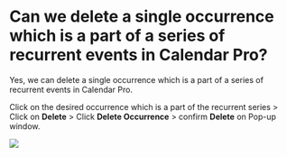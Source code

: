# Can we delete a single occurrence which is a part of a series of recurrent events in Calendar Pro?

<p class="no-margin">Yes, we can delete a single occurrence which is a part of a series of recurrent events in Calendar Pro.</p>
<p class="no-margin"></p>
<p class="no-margin">Click on the desired occurrence which is a part of the recurrent series &gt; Click on <b>Delete</b> &gt; Click <b>Delete Occurrence</b> &gt; confirm <b>Delete</b> on Pop-up window.</p>
<p class="no-margin"></p>
<div class="intercom-container"><img src="/assets/img/teams-pro/image_49.png"></div>

<Intercom />
<Clarity />
<GoogleAnalytics />

